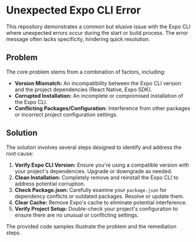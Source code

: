 # Unexpected Expo CLI Error

This repository demonstrates a common but elusive issue with the Expo CLI where unexpected errors occur during the start or build process. The error message often lacks specificity, hindering quick resolution.

## Problem
The core problem stems from a combination of factors, including:

* **Version Mismatch:** An incompatibility between the Expo CLI version and the project dependencies (React Native, Expo SDK).
* **Corrupted Installation:** An incomplete or compromised installation of the Expo CLI.
* **Conflicting Packages/Configuration:** Interference from other packages or incorrect project configuration settings.

## Solution
The solution involves several steps designed to identify and address the root cause:

1. **Verify Expo CLI Version:** Ensure you're using a compatible version with your project's dependencies.  Upgrade or downgrade as needed.
2. **Clean Installation:** Completely remove and reinstall the Expo CLI to address potential corruption.
3. **Check Package.json:** Carefully examine your `package.json` for dependency conflicts or outdated packages. Resolve or update them.
4. **Clear Cache:** Remove Expo's cache to eliminate potential interference.
5. **Verify Project Setup:** Double-check your project's configuration to ensure there are no unusual or conflicting settings.

The provided code samples illustrate the problem and the remediation steps. 